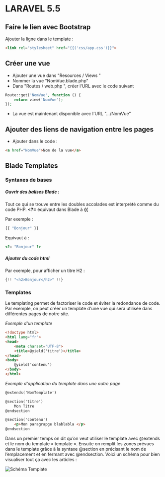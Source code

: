 # LARAVEL 5.5

## Faire le lien avec Bootstrap 

Ajouter la ligne dans le template : 
```html
<link rel="stylesheet" href="{{('css/app.css')}}">
```


## Créer une vue 

* Ajouter une vue dans "Resources / Views "
* Nommer la vue "NomVue.blade.php"
* Dans "Routes / web.php ", créer l'URL avec le code suivant 
```php
Route::get('NomVue', function () {
    return view('NomVue');
});
```

* La vue est maintenant disponible avec l'URL ".../NomVue" 



## Ajouter des liens de navigation entre les pages

* Ajouter dans le code : 
```html 
<a href="NomVue">Nom de la vue</a>
```



## Blade Templates

### Syntaxes de bases 

##### Ouvrir des balises Blade :

Tout ce qui se trouve entre les doubles accolades est interprété comme du code PHP.
**<?=**  équivaut dans Blade à  **{{**


Par exemple : 
```php
{{ "Bonjour" }}
```

Equivaut à :
```php
<?= "Bonjour" ?>
```


##### Ajouter du code html

Par exemple, pour afficher un titre H2 : 
```php
{!! "<h2>Bonjour</h2>" !!}
```


### Templates 

Le templating permet de factoriser le code et éviter la redondance de code. 
Par exemple, on peut créer un template d'une vue qui sera utilisée dans différentes pages de notre site.

*Exemple d'un template*
```html
<!doctype html>
<html lang="fr">
<head>
    <meta charset="UTF-8">
    <title>@yield('titre')</title>
</head>
<body>
    @yield('contenu')
</body>
</html>
```

*Exemple d'application du template dans une autre page*
```html
@extends('NomTemplate')

@section('titre')
	Mon Titre
@endsection

@section('contenu')
	<p>Mon paragrapge blablabla </p>
@endsection
```

Dans un premier temps on dit qu’on veut utiliser le template avec @extends et le nom du template « template ». Ensuite on remplit les zones prévues dans le template grâce à la syntaxe @section en précisant le nom de l’emplacement et en fermant avec @endsection. Voici un schéma pour bien visualiser tout ça avec les articles :

![Schéma Template]()